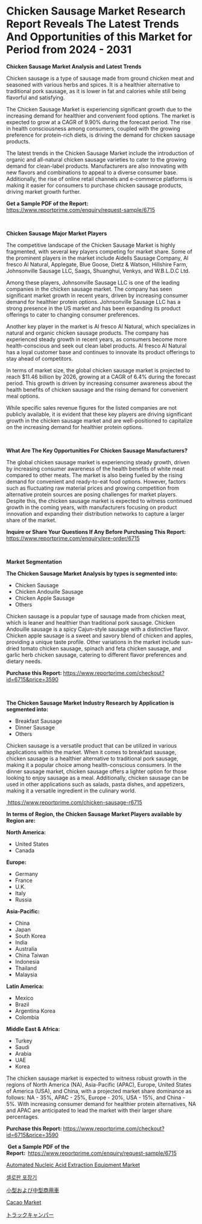 <p><h1>Chicken Sausage Market Research Report Reveals The Latest Trends And Opportunities of this Market for Period from 2024 - 2031</h1></p><p><strong>Chicken Sausage Market Analysis and Latest Trends</strong></p>
<p><p>Chicken sausage is a type of sausage made from ground chicken meat and seasoned with various herbs and spices. It is a healthier alternative to traditional pork sausage, as it is lower in fat and calories while still being flavorful and satisfying.</p><p>The Chicken Sausage Market is experiencing significant growth due to the increasing demand for healthier and convenient food options. The market is expected to grow at a CAGR of 9.90% during the forecast period. The rise in health consciousness among consumers, coupled with the growing preference for protein-rich diets, is driving the demand for chicken sausage products.</p><p>The latest trends in the Chicken Sausage Market include the introduction of organic and all-natural chicken sausage varieties to cater to the growing demand for clean-label products. Manufacturers are also innovating with new flavors and combinations to appeal to a diverse consumer base. Additionally, the rise of online retail channels and e-commerce platforms is making it easier for consumers to purchase chicken sausage products, driving market growth further.</p></p>
<p><strong>Get a Sample PDF of the Report:&nbsp;</strong> <a href="https://www.reportprime.com/enquiry/request-sample/6715">https://www.reportprime.com/enquiry/request-sample/6715</a></p>
<p>&nbsp;</p>
<p><strong>Chicken Sausage Major Market Players</strong></p>
<p><p>The competitive landscape of the Chicken Sausage Market is highly fragmented, with several key players competing for market share. Some of the prominent players in the market include Aidells Sausage Company, Al fresco Al Natural, Applegate, Blue Goose, Dietz & Watson, Hillshire Farm, Johnsonville Sausage LLC, Saags, Shuanghui, Venkys, and W.B.L.D.C Ltd.</p><p>Among these players, Johnsonville Sausage LLC is one of the leading companies in the chicken sausage market. The company has seen significant market growth in recent years, driven by increasing consumer demand for healthier protein options. Johnsonville Sausage LLC has a strong presence in the US market and has been expanding its product offerings to cater to changing consumer preferences.</p><p>Another key player in the market is Al fresco Al Natural, which specializes in natural and organic chicken sausage products. The company has experienced steady growth in recent years, as consumers become more health-conscious and seek out clean label products. Al fresco Al Natural has a loyal customer base and continues to innovate its product offerings to stay ahead of competitors.</p><p>In terms of market size, the global chicken sausage market is projected to reach $11.46 billion by 2026, growing at a CAGR of 6.4% during the forecast period. This growth is driven by increasing consumer awareness about the health benefits of chicken sausage and the rising demand for convenient meal options.</p><p>While specific sales revenue figures for the listed companies are not publicly available, it is evident that these key players are driving significant growth in the chicken sausage market and are well-positioned to capitalize on the increasing demand for healthier protein options.</p></p>
<p>&nbsp;</p>
<p><strong>What Are The Key Opportunities For Chicken Sausage Manufacturers?</strong></p>
<p><p>The global chicken sausage market is experiencing steady growth, driven by increasing consumer awareness of the health benefits of white meat compared to other meats. The market is also being fueled by the rising demand for convenient and ready-to-eat food options. However, factors such as fluctuating raw material prices and growing competition from alternative protein sources are posing challenges for market players. Despite this, the chicken sausage market is expected to witness continued growth in the coming years, with manufacturers focusing on product innovation and expanding their distribution networks to capture a larger share of the market.</p></p>
<p><strong>Inquire or Share Your Questions If Any Before Purchasing This Report:</strong> <a href="https://www.reportprime.com/enquiry/pre-order/6715">https://www.reportprime.com/enquiry/pre-order/6715</a></p>
<p>&nbsp;</p>
<p><strong>Market Segmentation</strong></p>
<p><strong>The Chicken Sausage Market Analysis by types is segmented into:</strong></p>
<p><ul><li>Chicken Sausage</li><li>Chicken Andouille Sausage</li><li>Chicken Apple Sausage</li><li>Others</li></ul></p>
<p><p>Chicken sausage is a popular type of sausage made from chicken meat, which is leaner and healthier than traditional pork sausage. Chicken Andouille sausage is a spicy Cajun-style sausage with a distinctive flavor. Chicken apple sausage is a sweet and savory blend of chicken and apples, providing a unique taste profile. Other variations in the market include sun-dried tomato chicken sausage, spinach and feta chicken sausage, and garlic herb chicken sausage, catering to different flavor preferences and dietary needs.</p></p>
<p><strong>Purchase this Report:&nbsp;</strong><a href="https://www.reportprime.com/checkout?id=6715&price=3590">https://www.reportprime.com/checkout?id=6715&price=3590</a></p>
<p>&nbsp;</p>
<p><strong>The Chicken Sausage Market Industry Research by Application is segmented into:</strong></p>
<p><ul><li>Breakfast Sausage</li><li>Dinner Sausage</li><li>Others</li></ul></p>
<p><p>Chicken sausage is a versatile product that can be utilized in various applications within the market. When it comes to breakfast sausage, chicken sausage is a healthier alternative to traditional pork sausage, making it a popular choice among health-conscious consumers. In the dinner sausage market, chicken sausage offers a lighter option for those looking to enjoy sausage as a meal. Additionally, chicken sausage can be used in other applications such as salads, pasta dishes, and appetizers, making it a versatile ingredient in the culinary world.</p></p>
<p><a href="https://www.reportprime.com/chicken-sausage-r6715">&nbsp;https://www.reportprime.com/chicken-sausage-r6715</a></p>
<p><strong>In terms of Region, the Chicken Sausage Market Players available by Region are:</strong></p>
<p>
    <p> <strong> North America: </strong>
        <ul>
            <li>United States</li>
            <li>Canada</li>
        </ul>
        </p> 
    <p> <strong> Europe: </strong>
        <ul>
            <li>Germany</li>
            <li>France</li>
            <li>U.K.</li>
            <li>Italy</li>
            <li>Russia</li>
        </ul>
        </p> 
    <p> <strong> Asia-Pacific: </strong>
        <ul>
            <li>China</li>
            <li>Japan</li>
            <li>South Korea</li>
            <li>India</li>
            <li>Australia</li>
            <li>China Taiwan</li>
            <li>Indonesia</li>
            <li>Thailand</li>
            <li>Malaysia</li>
        </ul>
        </p> 
    <p> <strong> Latin America: </strong>
        <ul>
            <li>Mexico</li>
            <li>Brazil</li>
            <li>Argentina Korea</li>
            <li>Colombia</li>
        </ul>
        </p> 
    <p> <strong> Middle East & Africa: </strong>
        <ul>
            <li>Turkey</li>
            <li>Saudi</li>
            <li>Arabia</li>
            <li>UAE</li>
            <li>Korea</li>
        </ul>
    </p>
    </p>
<p><p>The chicken sausage market is expected to witness robust growth in the regions of North America (NA), Asia-Pacific (APAC), Europe, United States of America (USA), and China, with a projected market share dominance as follows: NA - 35%, APAC - 25%, Europe - 20%, USA - 15%, and China - 5%. With increasing consumer demand for healthier protein alternatives, NA and APAC are anticipated to lead the market with their larger share percentages.</p></p>
<p><strong>Purchase this Report: </strong><a href="https://www.reportprime.com/checkout?id=6715&price=3590">https://www.reportprime.com/checkout?id=6715&price=3590</a></p>
<p>&nbsp;<strong>Get a Sample PDF of the Report:&nbsp;&nbsp;</strong><a href="https://www.reportprime.com/enquiry/request-sample/6715">https://www.reportprime.com/enquiry/request-sample/6715</a></p>
<p><strong></strong></p>
<p><p><a href="https://issuu.com/reportprime-2/docs/automated-nucleic-acid-extraction-equipment-market">Automated Nucleic Acid Extraction Equipment Market</a></p><p><a href="https://medium.com/@josefarice/%EC%85%80%EB%A1%9C%ED%8C%90-%ED%8F%AC%EC%9E%A5-%EA%B8%B0%EA%B3%84-%EC%8B%9C%EC%9E%A5-%EC%A1%B0%EC%82%AC-%EB%B3%B4%EA%B3%A0%EC%84%9C%EB%8A%94-2024%EB%85%84%EB%B6%80%ED%84%B0-2031%EB%85%84%EA%B9%8C%EC%A7%80-14-7-%EC%84%B1%EC%9E%A5%EB%A5%A0%EB%A1%9C-%EC%98%88%EC%B8%A1%EB%90%9C-%EC%8B%9C%EC%9E%A5-%EA%B7%9C%EB%AA%A8-%EC%A0%90%EC%9C%A0%EC%9C%A8-%EB%B0%8F-%EB%B6%84%EC%84%9D%EC%9D%84-%ED%8F%AC%ED%95%A8%ED%95%98%EA%B3%A0-%EC%9E%88%EC%8A%B5%EB%8B%88%EB%8B%A4-d0c0f6259c0d">셀로판 포장기</a></p><p><a href="https://medium.com/@mad.jake/%E3%82%B0%E3%83%AD%E3%83%BC%E3%83%90%E3%83%AB%E3%81%AA%E8%BB%BD-%E4%B8%AD%E5%9E%8B%E5%95%86%E7%94%A8%E8%BB%8A%E5%B8%82%E5%A0%B4%E3%81%AE%E3%83%88%E3%83%AC%E3%83%B3%E3%83%89-%E6%88%90%E9%95%B7%E3%81%AE%E6%A9%9F%E4%BC%9A%E3%81%A8%E8%AA%B2%E9%A1%8C%E3%81%AB%E9%96%A2%E3%81%99%E3%82%8B%E6%B4%9E%E5%AF%9F-2024%E5%B9%B4%E3%81%8B%E3%82%892031%E5%B9%B4%E3%81%AE%E4%BA%88%E6%B8%AC-7365bb6ebd76">小型および中型商用車</a></p><p><a href="https://github.com/bmorecock/Market-Research-Report-List-4/blob/main/cacao-market.md">Cacao Market</a></p><p><a href="https://medium.com/@jasoniller59/%E3%83%88%E3%83%A9%E3%83%83%E3%82%AF%E3%82%AD%E3%83%A3%E3%83%B3%E3%83%91%E3%83%BC%E3%83%9E%E3%83%BC%E3%82%B1%E3%83%83%E3%83%88%E3%81%AE%E3%82%B5%E3%82%A4%E3%82%BA%E3%81%A8%E3%82%B7%E3%82%A7%E3%82%A2%E5%88%86%E6%9E%90-%E6%88%90%E9%95%B7%E3%83%88%E3%83%AC%E3%83%B3%E3%83%89%E3%81%A82024%E5%B9%B4%E3%81%8B%E3%82%892031%E5%B9%B4%E3%81%BE%E3%81%A7%E3%81%AE%E4%BA%88%E6%B8%AC-c1ced79182e3">トラックキャンパー</a></p></p>